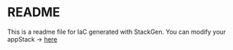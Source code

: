 # README
This is a readme file for IaC generated with StackGen.
You can modify your appStack -> [here](http://main.dev.stackgen.com/appstacks/3fbe4a11-d968-493c-8652-63fd3ee74b52)
